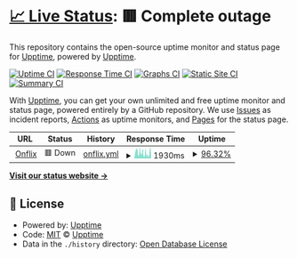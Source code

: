 # [📈 Live Status](https://upptime.github.io/upptime): <!--live status--> **🟥 Complete outage**

This repository contains the open-source uptime monitor and status page for [Upptime](https://upptime.js.org), powered by [Upptime](https://github.com/upptime/upptime).

[![Uptime CI](https://github.com/dianfajar/hampra-status/workflows/Uptime%20CI/badge.svg)](https://github.com/dianfajar/hampra-status/actions?query=workflow%3A%22Uptime+CI%22)
[![Response Time CI](https://github.com/dianfajar/hampra-status/workflows/Response%20Time%20CI/badge.svg)](https://github.com/dianfajar/hampra-status/actions?query=workflow%3A%22Response+Time+CI%22)
[![Graphs CI](https://github.com/dianfajar/hampra-status/workflows/Graphs%20CI/badge.svg)](https://github.com/dianfajar/hampra-status/actions?query=workflow%3A%22Graphs+CI%22)
[![Static Site CI](https://github.com/dianfajar/hampra-status/workflows/Static%20Site%20CI/badge.svg)](https://github.com/dianfajar/hampra-status/actions?query=workflow%3A%22Static+Site+CI%22)
[![Summary CI](https://github.com/dianfajar/hampra-status/workflows/Summary%20CI/badge.svg)](https://github.com/dianfajar/hampra-status/actions?query=workflow%3A%22Summary+CI%22)

With [Upptime](https://upptime.js.org), you can get your own unlimited and free uptime monitor and status page, powered entirely by a GitHub repository. We use [Issues](https://github.com/upptime/upptime/issues) as incident reports, [Actions](https://github.com/dianfajar/hampra-status/actions) as uptime monitors, and [Pages](https://upptime.github.io/upptime) for the status page.

<!--start: status pages-->
<!-- This summary is generated by Upptime (https://github.com/upptime/upptime) -->
<!-- Do not edit this manually, your changes will be overwritten -->
<!-- prettier-ignore -->
| URL | Status | History | Response Time | Uptime |
| --- | ------ | ------- | ------------- | ------ |
| <img alt="" src="https://icons.duckduckgo.com/ip3/www.onflix.li.ico" height="13"> [Onflix](https://www.onflix.li) | 🟥 Down | [onflix.yml](https://github.com/dianfajar/hampra-status/commits/HEAD/history/onflix.yml) | <details><summary><img alt="Response time graph" src="./graphs/onflix/response-time-week.png" height="20"> 1930ms</summary><br><a href="https://dianfajar.github.io/hampra-status/history/onflix"><img alt="Response time 1930" src="https://img.shields.io/endpoint?url=https%3A%2F%2Fraw.githubusercontent.com%2Fdianfajar%2Fhampra-status%2FHEAD%2Fapi%2Fonflix%2Fresponse-time.json"></a><br><a href="https://dianfajar.github.io/hampra-status/history/onflix"><img alt="24-hour response time 1722" src="https://img.shields.io/endpoint?url=https%3A%2F%2Fraw.githubusercontent.com%2Fdianfajar%2Fhampra-status%2FHEAD%2Fapi%2Fonflix%2Fresponse-time-day.json"></a><br><a href="https://dianfajar.github.io/hampra-status/history/onflix"><img alt="7-day response time 1930" src="https://img.shields.io/endpoint?url=https%3A%2F%2Fraw.githubusercontent.com%2Fdianfajar%2Fhampra-status%2FHEAD%2Fapi%2Fonflix%2Fresponse-time-week.json"></a><br><a href="https://dianfajar.github.io/hampra-status/history/onflix"><img alt="30-day response time 1930" src="https://img.shields.io/endpoint?url=https%3A%2F%2Fraw.githubusercontent.com%2Fdianfajar%2Fhampra-status%2FHEAD%2Fapi%2Fonflix%2Fresponse-time-month.json"></a><br><a href="https://dianfajar.github.io/hampra-status/history/onflix"><img alt="1-year response time 1930" src="https://img.shields.io/endpoint?url=https%3A%2F%2Fraw.githubusercontent.com%2Fdianfajar%2Fhampra-status%2FHEAD%2Fapi%2Fonflix%2Fresponse-time-year.json"></a></details> | <details><summary><a href="https://dianfajar.github.io/hampra-status/history/onflix">96.32%</a></summary><a href="https://dianfajar.github.io/hampra-status/history/onflix"><img alt="All-time uptime 96.32%" src="https://img.shields.io/endpoint?url=https%3A%2F%2Fraw.githubusercontent.com%2Fdianfajar%2Fhampra-status%2FHEAD%2Fapi%2Fonflix%2Fuptime.json"></a><br><a href="https://dianfajar.github.io/hampra-status/history/onflix"><img alt="24-hour uptime 100.00%" src="https://img.shields.io/endpoint?url=https%3A%2F%2Fraw.githubusercontent.com%2Fdianfajar%2Fhampra-status%2FHEAD%2Fapi%2Fonflix%2Fuptime-day.json"></a><br><a href="https://dianfajar.github.io/hampra-status/history/onflix"><img alt="7-day uptime 96.32%" src="https://img.shields.io/endpoint?url=https%3A%2F%2Fraw.githubusercontent.com%2Fdianfajar%2Fhampra-status%2FHEAD%2Fapi%2Fonflix%2Fuptime-week.json"></a><br><a href="https://dianfajar.github.io/hampra-status/history/onflix"><img alt="30-day uptime 96.32%" src="https://img.shields.io/endpoint?url=https%3A%2F%2Fraw.githubusercontent.com%2Fdianfajar%2Fhampra-status%2FHEAD%2Fapi%2Fonflix%2Fuptime-month.json"></a><br><a href="https://dianfajar.github.io/hampra-status/history/onflix"><img alt="1-year uptime 96.32%" src="https://img.shields.io/endpoint?url=https%3A%2F%2Fraw.githubusercontent.com%2Fdianfajar%2Fhampra-status%2FHEAD%2Fapi%2Fonflix%2Fuptime-year.json"></a></details>

<!--end: status pages-->

[**Visit our status website →**](https://upptime.github.io/upptime)

## 📄 License

- Powered by: [Upptime](https://github.com/upptime/upptime)
- Code: [MIT](./LICENSE) © [Upptime](https://upptime.js.org)
- Data in the `./history` directory: [Open Database License](https://opendatacommons.org/licenses/odbl/1-0/)
